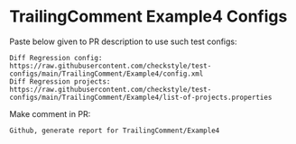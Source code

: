 # TrailingComment Example4 Configs
Paste below given to PR description to use such test configs:
```
Diff Regression config: https://raw.githubusercontent.com/checkstyle/test-configs/main/TrailingComment/Example4/config.xml
Diff Regression projects: https://raw.githubusercontent.com/checkstyle/test-configs/main/TrailingComment/Example4/list-of-projects.properties
```
Make comment in PR:
```
Github, generate report for TrailingComment/Example4
```
